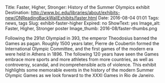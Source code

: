 Title: Faster, Higher, Stronger: History of the Summer Olympics exhibit
Destination: http://www.bc.edu/libraries/about/exhibits-new/ONReadingBackWallExhibits/faster.html
Date: 2016-08-04 01:01 
Tags: news, tags 
Slug: exhibit-faster-higher
Expired: no
ShowText: yes
Image_alt: Faster, Higher, Stronger poster
Image_thumb: 2016-08/faster-thumbs.png

Following the 291st Olympiad in 393, the emperor Theodosius banned the Games as pagan. Roughly 1500 years later, Pierre de Coubertin formed the International Olympic Committee, and the first games of the modern era were held in Athens in 1896. The following 120 years have seen the Games embrace more sports and more athletes from more countries, as well as controversy, scandal, and incomprehensible acts of violence. This exhibit highlights some memorable events in the history of the modern Summer Olympic Games as we look forward to the XXXI Games in Rio de Janeiro.

<!-- USEFUL CUT AND PASTE STUFF.

<img src="/theme/img/news/201X-XX/XXXX.png" alt="words" class="float_left">

<img src="/theme/img/news/201X-XX/XXXX.png" alt="words" class="float_right">

<a href="#" target="_blank">

-->